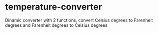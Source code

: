 # temperature-converter
Dinamic converter with 2 functions, convert Celsius degrees to Farenheit degrees and Farenheit degrees to Celsius degrees
